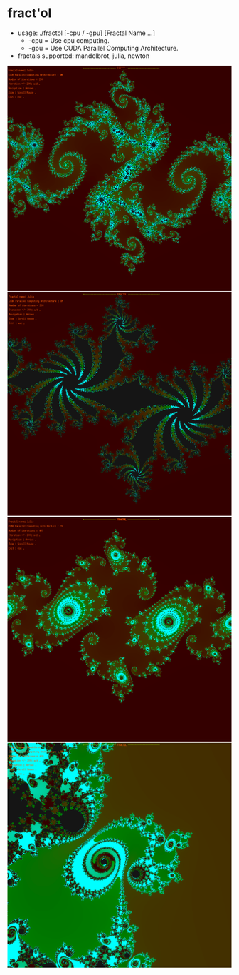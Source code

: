 fract'ol
=========

- usage: ./fractol [-cpu / -gpu]	[Fractal Name ...]
	* -cpu = Use cpu computing.
	* -gpu = Use CUDA Parallel Computing Architecture.
- fractals supported: mandelbrot, julia, newton

![alt tag](img/sc1.png)
![alt tag](img/sc2.png)
![alt tag](img/sc4.png)
![alt tag](img/sc3.png)
